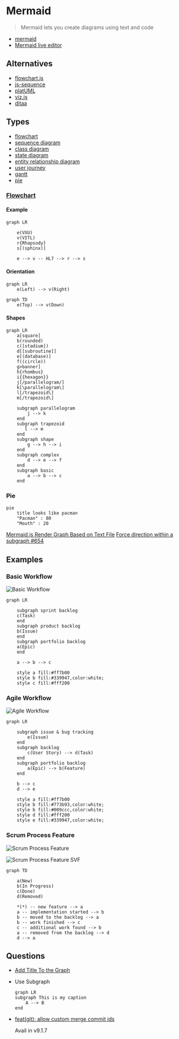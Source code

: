 # Mermaid

> Mermaid lets you create diagrams using text and code

* [mermaid](https://mermaid-js.github.io/mermaid/#/)
* [Mermaid live editor](https://mermaid-js.github.io/mermaid-live-editor/)

## Alternatives

* [flowchart.js](http://flowchart.js.org/)
* [js-sequence](https://bramp.github.io/js-sequence-diagrams/)
* [platUML](https://plantuml.com/)
* [viz.js](https://github.com/mdaines/viz.js)
* [ditaa](https://github.com/stathissideris/ditaa)

## Types

* [flowchart](https://mermaid-js.github.io/mermaid/#/flowchart)
* [sequence diagram](https://mermaid-js.github.io/mermaid/#/sequenceDiagram)
* [class diagram](https://mermaid-js.github.io/mermaid/#/classDiagram)
* [state diagram](https://mermaid-js.github.io/mermaid/#/stateDiagram)
* [entity relationship diagram](https://mermaid-js.github.io/mermaid/#/entityRelationshipDiagram)
* [user journey](https://mermaid-js.github.io/mermaid/#/user-journey)
* [gantt](https://mermaid-js.github.io/mermaid/#/gantt)
* [pie](https://mermaid-js.github.io/mermaid/#/pie)


### [Flowchart](https://mermaid-js.github.io/mermaid/diagrams-and-syntax-and-examples/flowchart.html)


#### Example


```mermaid
graph LR

    e(VXU)
    v(VITL)
    r{Rhapsody}
    s[(sphinx)]

    e --> v -- HL7 --> r --> s
```

#### Orientation

```mermaid
graph LR
    e(Left) --> v(Right)
```

```mermaid
graph TD
    e(Top) --> v(Down)
```


#### Shapes

```mermaid
graph LR
    a[square]
    b(rounded)
    c([stadium])
    d[[subroutine]]
    e[(database)]
    f((circle))
    g>banner]
    h{rhombus}
    i{{hexagon}}
    j[/parallelogram/]
    k[\parallelogram\]
    l[/trapezoid\]
    m[/trapezoid\]

    subgraph parallelogram
        j --> k
    end
    subgraph trapezoid
       l --> m
    end
    subgraph shape
        g --> h --> i
    end
    subgraph complex
        d --> e --> f
    end
    subgraph basic
        a --> b --> c
    end
```

### Pie

```mermaid
pie
    title looks like pacman
    "Pacman" : 80
    "Mouth" : 20
```

[Mermaid.js Render Graph Based on Text File](https://stackoverflow.com/q/59807347/1366033)
[Force direction within a subgraph #654](https://github.com/mermaid-js/mermaid/issues/654)


## Examples

### Basic Workflow

![Basic Workflow](/assets/notes/markdown-charts/basic-workflow.png)

```mermaid
graph LR

    subgraph sprint backlog
    c(Task)
    end
    subgraph product backlog
    b(Issue)
    end
    subgraph portfolio backlog
    a(Epic)
    end

    a --> b --> c

    style a fill:#ff7b00
    style b fill:#339947,color:white;
    style c fill:#fff200
```

### Agile Workflow

![Agile Workflow](/assets/notes/markdown-charts/agile-workflow.png)

```mermaid
graph LR

    subgraph issue & bug tracking
        e(Issue)
    end
    subgraph backlog
        c(User Story) --> d(Task)
    end
    subgraph portfolio backlog
        a(Epic) --> b(Feature)
    end

    b --> c
    d --> e

    style a fill:#ff7b00
    style b fill:#773b93,color:white;
    style b fill:#009ccc,color:white;
    style d fill:#fff200
    style e fill:#339947,color:white;
```


### Scrum Process Feature

![Scrum Process Feature](/assets/notes/markdown-charts/scrum-process-feature.png)

![Scrum Process Feature SVF](/assets/notes/markdown-charts/scrum-process-feature-export.svg)

```mermaid
graph TD

    a(New)
    b(In Progress)
    c(Done)
    d(Removed)

    *(*) -- new feature --> a
    a -- implementation started --> b
    b -- moved to the backlog --> a
    b -- work finished --> c
    c -- additional work found --> b
    a -- removed from the backlog --> d
    d --> a
```


## Questions

* [Add Title To the Graph](https://github.com/mermaid-js/mermaid/issues/556)

* Use Subgraph

    ```mermaid
    graph LR
    subgraph This is my caption
        A --> B
    end
    ```

* [feat(git): allow custom merge commit ids](https://github.com/mermaid-js/mermaid/pull/3361)

  Avail in v9.1.7



